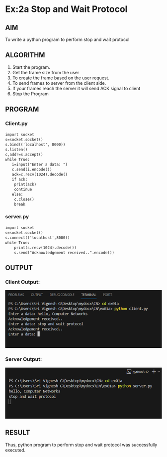 # Ex:2a Stop and Wait Protocol
## AIM 
To write a python program to perform stop and wait protocol

## ALGORITHM
1. Start the program.
2. Get the frame size from the user
3. To create the frame based on the user request.
4. To send frames to server from the client side.
5. If your frames reach the server it will send ACK signal to client
6. Stop the Program

## PROGRAM
 
### Client.py
```
import socket
s=socket.socket()
s.bind(('localhost', 8000))
s.listen()
c,addr=s.accept()
while True:
   i=input("Enter a data: ")
   c.send(i.encode())
   ack=c.recv(1024).decode()
   if ack:
    print(ack)
    continue
   else:
    c.close()
    break
```

### server.py
```
import socket
s=socket.socket()
s.connect(('localhost',8000))
while True:
    print(s.recv(1024).decode())
    s.send("Acknowledgement received..".encode())
```

## OUTPUT

### Client Output:
![client output](./client.png)

### Server Output:
![server output](./server.png)

## RESULT
Thus, python program to perform stop and wait protocol was successfully executed.
